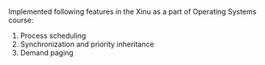 Implemented following features in the Xinu as a part of Operating Systems course:
1. Process scheduling
2. Synchronization and priority inheritance
3. Demand paging 

